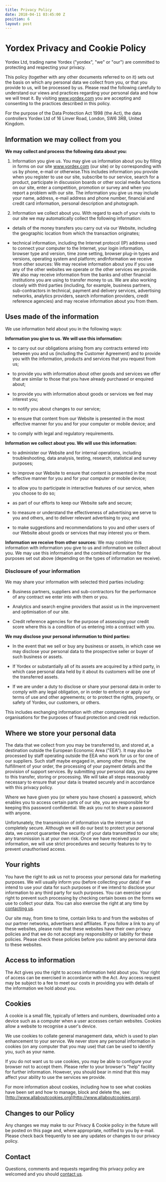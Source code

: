 ```yaml
---
title: Privacy Policy
date: 2018-04-11 03:45:00 Z
position: 6
layout: post
---
```


# Yordex Privacy and Cookie Policy

Yordex Ltd, trading name Yordex ("yordex", "we" or "our") are committed to protecting and respecting your privacy.

This policy (together with any other documents referred to on it) sets out the basis on which any personal data we collect from you, or that you provide to us, will be processed by us. Please read the following carefully to understand our views and practices regarding your personal data and how we will treat it. By visiting www.yordex.com you are accepting and consenting to the practices described in this policy.

For the purpose of the Data Protection Act 1998 (the Act), the data controllers Yordex Ltd of 16 Linver Road, London, SW6 3RB, United Kingdom.

## Information we may collect from you

**We may collect and process the following data about you:**

1. Information you give us. You may give us information about you by filling in forms on our site www.yordex.com (our site) or by corresponding with us by phone, e-mail or otherwise.This includes information you provide when you register to use our site, subscribe to our service, search for a product, participate in discussion boards or other social media functions on our site, enter a competition, promotion or survey and when you report a problem with our site. The information you give us may include your name, address, e-mail address and phone number, financial and credit card information, personal description and photograph.

2. Information we collect about you. With regard to each of your visits to our site we may automatically collect the following information:

* details of the money transfers you carry out via our Website, including the geographic location from which the transaction originates;

* technical information, including the Internet protocol (IP) address used to connect your computer to the Internet, your login information, browser type and version, time zone setting, browser plug-in types and versions, operating system and platform; andInformation we receive from other sources: We may receive information about you if you use any of the other websites we operate or the other services we provide. We also may receive information from the banks and other financial institutions you are using to transfer money to us. We are also working closely with third parties (including, for example, business partners, sub-contractors in technical, payment and delivery services, advertising networks, analytics providers, search information providers, credit reference agencies) and may receive information about you from them.

## Uses made of the information

We use information held about you in the following ways:

**Information you give to us. We will use this information:**

* to carry out our obligations arising from any contracts entered into between you and us (including the Customer Agreement) and to provide you with the information, products and services that you request from us;

* to provide you with information about other goods and services we offer that are similar to those that you have already purchased or enquired about;

* to provide you with information about goods or services we feel may interest you;

* to notify you about changes to our service;

* to ensure that content from our Website is presented in the most effective manner for you and for your computer or mobile device; and

* to comply with legal and regulatory requirements.

**Information we collect about you. We will use this information:**

* to administer our Website and for internal operations, including troubleshooting, data analysis, testing, research, statistical and survey purposes;

* to improve our Website to ensure that content is presented in the most effective manner for you and for your computer or mobile device;

* to allow you to participate in interactive features of our service, when you choose to do so;

* as part of our efforts to keep our Website safe and secure;

* to measure or understand the effectiveness of advertising we serve to you and others, and to deliver relevant advertising to you; and

* to make suggestions and recommendations to you and other users of our Website about goods or services that may interest you or them.

**Information we receive from other sources:**
We may combine this information with information you give to us and information we collect about you. We may use this information and the combined information for the purposes set out above (depending on the types of information we receive).

### Disclosure of your information

We may share your information with selected third parties including:

* Business partners, suppliers and sub-contractors for the performance of any contract we enter into with them or you.

* Analytics and search engine providers that assist us in the improvement and optimisation of our site.

* Credit reference agencies for the purpose of assessing your credit score where this is a condition of us entering into a contract with you.

**We may disclose your personal information to third parties:**

* In the event that we sell or buy any business or assets, in which case we may disclose your personal data to the prospective seller or buyer of such business or assets.

* If Yordex or substantially all of its assets are acquired by a third party, in which case personal data held by it about its customers will be one of the transferred assets.

* If we are under a duty to disclose or share your personal data in order to comply with any legal obligation, or in order to enforce or apply our terms of use and other agreements; or to protect the rights, property, or safety of Yordex, our customers, or others.

This includes exchanging information with other companies and organisations for the purposes of fraud protection and credit risk reduction.

## Where we store your personal data

The data that we collect from you may be transferred to, and stored at, a destination outside the European Economic Area ("EEA"). It may also be processed by staff operating outside the EEA who work for us or for one of our suppliers. Such staff maybe engaged in, among other things, the fulfillment of your order, the processing of your payment details and the provision of support services. By submitting your personal data, you agree to this transfer, storing or processing. We will take all steps reasonably necessary to ensure that your data is treated securely and in accordance with this privacy policy.

Where we have given you (or where you have chosen) a password, which enables you to access certain parts of our site, you are responsible for keeping this password confidential. We ask you not to share a password with anyone.

Unfortunately, the transmission of information via the internet is not completely secure. Although we will do our best to protect your personal data, we cannot guarantee the security of your data transmitted to our site; any transmission is at your own risk. Once we have received your information, we will use strict procedures and security features to try to prevent unauthorised access.

## Your rights

You have the right to ask us not to process your personal data for marketing purposes. We will usually inform you (before collecting your data) if we intend to use your data for such purposes or if we intend to disclose your information to any third party for such purposes. You can exercise your right to prevent such processing by checking certain boxes on the forms we use to collect your data. You can also exercise the right at any time by [contacting us](http://www.yordex.com/contact "Contact Us").

Our site may, from time to time, contain links to and from the websites of our partner networks, advertisers and affiliates. If you follow a link to any of these websites, please note that these websites have their own privacy policies and that we do not accept any responsibility or liability for these policies. Please check these policies before you submit any personal data to these websites.

## Access to information

The Act gives you the right to access information held about you. Your right of access can be exercised in accordance with the Act. Any access request may be subject to a fee to meet our costs in providing you with details of the information we hold about you.

## Cookies

A cookie is a small file, typically of letters and numbers, downloaded onto a device such as a computer when a user accesses certain websites. Cookies allow a website to recognise a user's device.

We use cookies to collate general management data, which is used to plan enhancement to your service. We never store any personal information in cookies (on any computer that you may use) that can be used to identify you, such as your name.

If you do not want us to use cookies, you may be able to configure your browser not to accept them. Please refer to your browser's "help" facility for further information. However, you should bear in mind that this may affect your ability to use
the services we provide.

For more information about cookies, including how to see what cookies have been set and how to manage, block and delete the, see: [http://www.allaboutcookies.org](http://www.allaboutcookies.org).

## Changes to our Policy

Any changes we may make to our Privacy & Cookie policy in the future will be posted on this page and, where appropriate, notified to you by e-mail. Please check back frequently to see any updates or changes to our privacy policy.

## Contact

Questions, comments and requests regarding this privacy policy are welcomed and you should [contact us](http://www.yordex.com/contact "Contact Us").